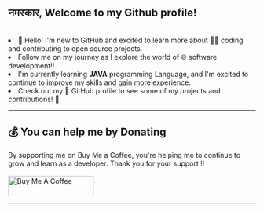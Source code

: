 
<h2>नमस्कार, Welcome to my Github profile!</h2><br>              

<li>👋 Hello! I'm new to GitHub and excited to learn more about 👩‍💻 coding and contributing to open source projects.
  
<li> Follow me on my journey as I explore the world of 🌐 software development!!
  
<li> I'm currently learning <b>JAVA</b> programming Language, and I'm excited to continue to improve my skills and gain more experience. <br>
  
<li> Check out my 👀 GitHub profile to see some of my projects and contributions! 🚀
  
---
  
## 💰 You can help me by Donating <br>  
 By supporting me on Buy Me a Coffee, you're helping me to continue to grow and learn as a developer. Thank you for your support !! <br>  <br>
<a href="https://www.buymeacoffee.com/amanmotgha5" target="_blank"><img src="https://cdn.buymeacoffee.com/buttons/default-orange.png" alt="Buy Me A Coffee" height="41" width="174"></a>

---
  

